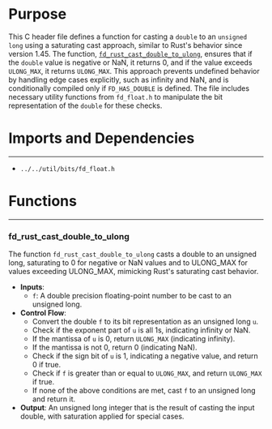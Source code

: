 # Purpose
This C header file defines a function for casting a `double` to an `unsigned long` using a saturating cast approach, similar to Rust's behavior since version 1.45. The function, [`fd_rust_cast_double_to_ulong`](#fd_rust_cast_double_to_ulong), ensures that if the `double` value is negative or NaN, it returns 0, and if the value exceeds `ULONG_MAX`, it returns `ULONG_MAX`. This approach prevents undefined behavior by handling edge cases explicitly, such as infinity and NaN, and is conditionally compiled only if `FD_HAS_DOUBLE` is defined. The file includes necessary utility functions from `fd_float.h` to manipulate the bit representation of the `double` for these checks.
# Imports and Dependencies

---
- `../../util/bits/fd_float.h`


# Functions

---
### fd\_rust\_cast\_double\_to\_ulong<!-- {{#callable:fd_rust_cast_double_to_ulong}} -->
The function `fd_rust_cast_double_to_ulong` casts a double to an unsigned long, saturating to 0 for negative or NaN values and to ULONG_MAX for values exceeding ULONG_MAX, mimicking Rust's saturating cast behavior.
- **Inputs**:
    - `f`: A double precision floating-point number to be cast to an unsigned long.
- **Control Flow**:
    - Convert the double `f` to its bit representation as an unsigned long `u`.
    - Check if the exponent part of `u` is all 1s, indicating infinity or NaN.
    - If the mantissa of `u` is 0, return `ULONG_MAX` (indicating infinity).
    - If the mantissa is not 0, return 0 (indicating NaN).
    - Check if the sign bit of `u` is 1, indicating a negative value, and return 0 if true.
    - Check if `f` is greater than or equal to `ULONG_MAX`, and return `ULONG_MAX` if true.
    - If none of the above conditions are met, cast `f` to an unsigned long and return it.
- **Output**: An unsigned long integer that is the result of casting the input double, with saturation applied for special cases.


